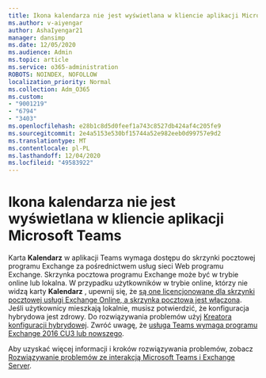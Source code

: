```yaml
---
title: Ikona kalendarza nie jest wyświetlana w kliencie aplikacji Microsoft Teams
ms.author: v-aiyengar
author: AshaIyengar21
manager: dansimp
ms.date: 12/05/2020
ms.audience: Admin
ms.topic: article
ms.service: o365-administration
ROBOTS: NOINDEX, NOFOLLOW
localization_priority: Normal
ms.collection: Adm_O365
ms.custom:
- "9001219"
- "6794"
- "3403"
ms.openlocfilehash: e28b1c8d5d0feef1a743c8527db424af4c205fe9
ms.sourcegitcommit: 2e4a5153e530bf15744a52e982eeb0d99757e9d2
ms.translationtype: MT
ms.contentlocale: pl-PL
ms.lasthandoff: 12/04/2020
ms.locfileid: "49583922"
---
```

# <a name="calendar-icon-isnt-showing-in-microsoft-teams-client"></a>Ikona kalendarza nie jest wyświetlana w kliencie aplikacji Microsoft Teams

Karta **Kalendarz** w aplikacji Teams wymaga dostępu do skrzynki pocztowej programu Exchange za pośrednictwem usług sieci Web programu Exchange. Skrzynka pocztowa programu Exchange może być w trybie online lub lokalna. W przypadku użytkowników w trybie online, którzy nie widzą karty **Kalendarz** , upewnij się, że [są one licencjonowane dla skrzynki pocztowej usługi Exchange Online, a skrzynka pocztowa jest włączona](https://docs.microsoft.com/exchange/recipients-in-exchange-online/create-user-mailboxes). Jeśli użytkownicy mieszkają lokalnie, musisz potwierdzić, że konfiguracja hybrydowa jest zdrowy. Do rozwiązywania problemów użyj [Kreatora konfiguracji hybrydowej](https://docs.microsoft.com/exchange/hybrid-deployment/hybrid-agent). Zwróć uwagę, że [usługa Teams wymaga programu Exchange 2016 CU3 lub nowszego](https://docs.microsoft.com/microsoftteams/exchange-teams-interact).

Aby uzyskać więcej informacji i kroków rozwiązywania problemów, zobacz [Rozwiązywanie problemów ze interakcją Microsoft Teams i Exchange Server](https://docs.microsoft.com/microsoftteams/troubleshoot/known-issues/teams-exchange-interaction-issue).
